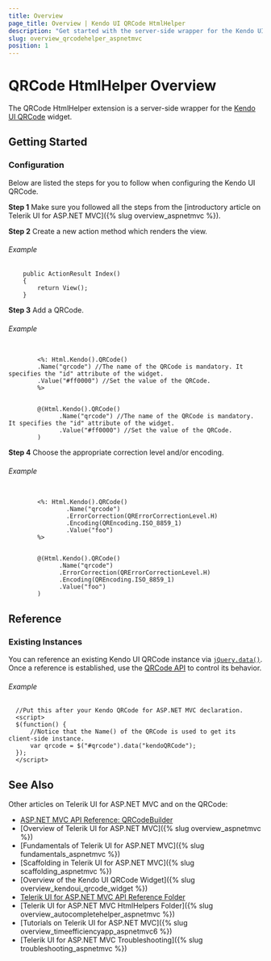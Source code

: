 ```yaml
---
title: Overview
page_title: Overview | Kendo UI QRCode HtmlHelper
description: "Get started with the server-side wrapper for the Kendo UI QRCode widget for ASP.NET MVC."
slug: overview_qrcodehelper_aspnetmvc
position: 1
---
```


# QRCode HtmlHelper Overview

The QRCode HtmlHelper extension is a server-side wrapper for the [Kendo UI QRCode](https://demos.telerik.com/kendo-ui/qrcode/index) widget.

## Getting Started

### Configuration

Below are listed the steps for you to follow when configuring the Kendo UI QRCode.

**Step 1** Make sure you followed all the steps from the [introductory article on Telerik UI for ASP.NET MVC]({% slug overview_aspnetmvc %}).

**Step 2** Create a new action method which renders the view.

###### Example

        public ActionResult Index()
        {
            return View();
        }

**Step 3** Add a QRCode.

###### Example

```tab-ASPX

        <%: Html.Kendo().QRCode()
        .Name("qrcode") //The name of the QRCode is mandatory. It specifies the "id" attribute of the widget.
        .Value("#ff0000") //Set the value of the QRCode.
        %>
```
```tab-Razor

        @(Html.Kendo().QRCode()
              .Name("qrcode") //The name of the QRCode is mandatory. It specifies the "id" attribute of the widget.
              .Value("#ff0000") //Set the value of the QRCode.
        )
```

**Step 4** Choose the appropriate correction level and/or encoding.

###### Example

```tab-ASPX

        <%: Html.Kendo().QRCode()
                .Name("qrcode")
                .ErrorCorrection(QRErrorCorrectionLevel.H)
                .Encoding(QREncoding.ISO_8859_1)
                .Value("foo")
        %>
```
```tab-Razor

        @(Html.Kendo().QRCode()
              .Name("qrcode")
              .ErrorCorrection(QRErrorCorrectionLevel.H)
              .Encoding(QREncoding.ISO_8859_1)
              .Value("foo")
        )
```

## Reference

### Existing Instances

You can reference an existing Kendo UI QRCode instance via [`jQuery.data()`](http://api.jquery.com/jQuery.data/). Once a reference is established, use the [QRCode API](/api/javascript/dataviz/ui/qrcode#methods) to control its behavior.

###### Example

      //Put this after your Kendo QRCode for ASP.NET MVC declaration.
      <script>
      $(function() {
          //Notice that the Name() of the QRCode is used to get its client-side instance.
          var qrcode = $("#qrcode").data("kendoQRCode");
      });
      </script>

## See Also

Other articles on Telerik UI for ASP.NET MVC and on the QRCode:

* [ASP.NET MVC API Reference: QRCodeBuilder](/api/aspnet-mvc/Kendo.Mvc.UI.Fluent/QRCodeBuilder)
* [Overview of Telerik UI for ASP.NET MVC]({% slug overview_aspnetmvc %})
* [Fundamentals of Telerik UI for ASP.NET MVC]({% slug fundamentals_aspnetmvc %})
* [Scaffolding in Telerik UI for ASP.NET MVC]({% slug scaffolding_aspnetmvc %})
* [Overview of the Kendo UI QRCode Widget]({% slug overview_kendoui_qrcode_widget %})
* [Telerik UI for ASP.NET MVC API Reference Folder](/api/aspnet-mvc/Kendo.Mvc/AggregateFunction)
* [Telerik UI for ASP.NET MVC HtmlHelpers Folder]({% slug overview_autocompletehelper_aspnetmvc %})
* [Tutorials on Telerik UI for ASP.NET MVC]({% slug overview_timeefficiencyapp_aspnetmvc6 %})
* [Telerik UI for ASP.NET MVC Troubleshooting]({% slug troubleshooting_aspnetmvc %})
